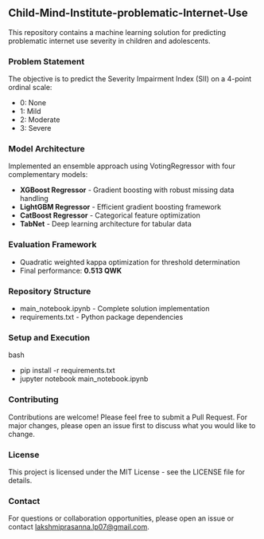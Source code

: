 ## Child-Mind-Institute-problematic-Internet-Use

This repository contains a machine learning solution for predicting problematic internet use severity in children and adolescents.

### Problem Statement

The objective is to predict the Severity Impairment Index (SII) on a 4-point ordinal scale:
- 0: None  
- 1: Mild
- 2: Moderate  
- 3: Severe

### Model Architecture
Implemented an ensemble approach using VotingRegressor with four complementary models:
- **XGBoost Regressor** - Gradient boosting with robust missing data handling
- **LightGBM Regressor** - Efficient gradient boosting framework
- **CatBoost Regressor** - Categorical feature optimization
- **TabNet** - Deep learning architecture for tabular data

### Evaluation Framework
- Quadratic weighted kappa optimization for threshold determination
- Final performance: **0.513 QWK**

### Repository Structure

- main_notebook.ipynb - Complete solution implementation
- requirements.txt - Python package dependencies

### Setup and Execution

bash   
- pip install -r requirements.txt
- jupyter notebook main_notebook.ipynb

### Contributing
Contributions are welcome! Please feel free to submit a Pull Request. For major changes, please open an issue first to discuss what you would like to change.

### License
This project is licensed under the MIT License - see the LICENSE file for details.

### Contact
For questions or collaboration opportunities, please open an issue or contact lakshmiprasanna.lp07@gmail.com.

